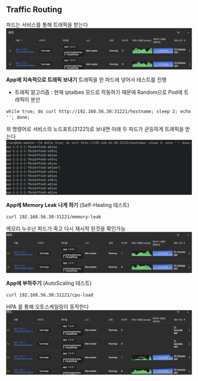 
## Traffic Routing
파드는 서비스를 통해 트래픽을 받는다
![Loki 설치 이미지](images/Pasted%20image%2020250710204437.png)

**App에 지속적으로 트래픽 보내기**
트래픽을 한 파드에 넣어서 테스트를 진행
- 트래픽 알고리즘 : 현재 iptalbes 모드로 작동하기 때문에 Random으로 Pod에 트래픽이 분산

```
while true; do curl http://192.168.56.30:31221/hostname; sleep 2; echo ''; done;
```

위 명령어로 서비스의 노드포트(31221)로 보내면 아래 두 파드가 균등하게 트래픽을 받는다
![Loki 설치 이미지](images/Pasted%20image%2020250710204446.png)

**App에 Memory Leak 나게 하기** (Self-Healing 테스트)
```
curl 192.168.56.30:31221/memory-leak
```

메모리 누수난 파드가 죽고 다시 재시작 된것을 확인가능
![Loki 설치 이미지](images/Pasted%20image%2020250710204453.png)

**App에 부하주기** (AutoScaling 테스트)
```
curl 192.168.56.30:31221/cpu-load
```
HPA 를 통해 오토스케일링이 동작한다
![Loki 설치 이미지](images/Pasted%20image%2020250710204500.png)
